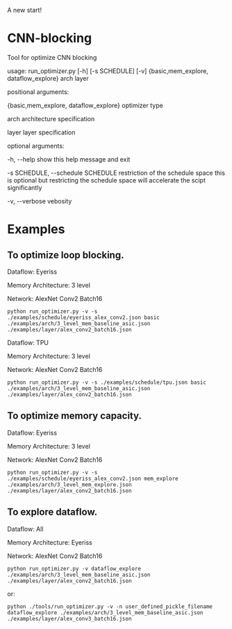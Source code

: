 A new start!

# CNN-blocking
Tool for optimize CNN blocking

usage: run_optimizer.py [-h] [-s SCHEDULE] [-v]
                        {basic,mem_explore, dataflow_explore} arch layer

positional arguments:

  {basic,mem_explore, dataflow_explore}   optimizer type

  arch                  architecture specification

  layer               layer specification

optional arguments:

  -h, --help            show this help message and exit

  -s SCHEDULE, --schedule SCHEDULE restriction of the schedule space
  this is optional but restricting the schedule space will accelerate the scipt significantly

  -v, --verbose         vebosity


# Examples
## To optimize loop blocking.
Dataflow: Eyeriss

Memory Architecture: 3 level

Network: AlexNet Conv2 Batch16

```
python run_optimizer.py -v -s ./examples/schedule/eyeriss_alex_conv2.json basic ./examples/arch/3_level_mem_baseline_asic.json ./examples/layer/alex_conv2_batch16.json
```

Dataflow: TPU

Memory Architecture: 3 level

Network: AlexNet Conv2 Batch16

```
python run_optimizer.py -v -s ./examples/schedule/tpu.json basic ./examples/arch/3_level_mem_baseline_asic.json ./examples/layer/alex_conv2_batch16.json
```

## To optimize memory capacity.
Dataflow: Eyeriss

Memory Architecture: 3 level

Network: AlexNet Conv2 Batch16

```
python run_optimizer.py -v -s ./examples/schedule/eyeriss_alex_conv2.json mem_explore ./examples/arch/3_level_mem_explore.json ./examples/layer/alex_conv2_batch16.json
```

## To explore dataflow.
Dataflow: All

Memory Architecture: Eyeriss

Network: AlexNet Conv2 Batch16

```
python run_optimizer.py -v dataflow_explore ./examples/arch/3_level_mem_baseline_asic.json ./examples/layer/alex_conv2_batch16.json
```

or:

```
python ./tools/run_optimizer.py -v -n user_defined_pickle_filename dataflow_explore ./examples/arch/3_level_mem_baseline_asic.json ./examples/layer/alex_conv3_batch16.json
```
